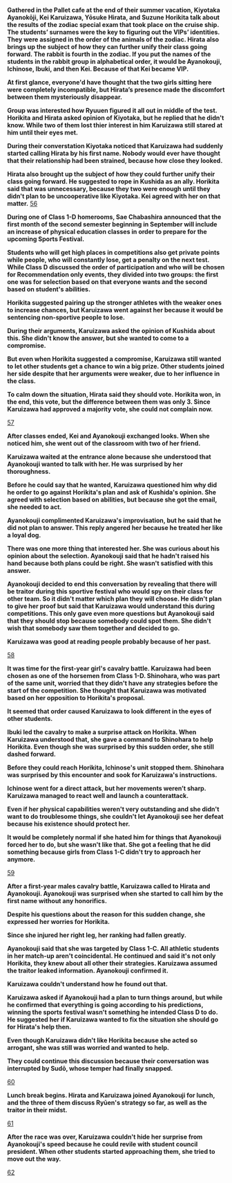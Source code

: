 **Gathered in the Pallet cafe at the end of their summer vacation, Kiyotaka Ayanokōji, Kei Karuizawa, Yōsuke Hirata, and Suzune Horikita talk about the results of the zodiac special exam that took place on the cruise ship. The students’ surnames were the key to figuring out the VIPs’ identities. They were assigned in the order of the animals of the zodiac. Hirata also brings up the subject of how they can further unify their class going forward. The rabbit is fourth in the zodiac. If you put the names of the students in the rabbit group in alphabetical order, it would be Ayanokouji, Ichinose, Ibuki, and then Kei. Because of that Kei became VIP.**

**At first glance, everyone'd have thought that the two girls sitting here were completely incompatible, but Hirata’s presence made the discomfort between them mysteriously disappear.**

**Group was interested how Ryuuen figured it all out in middle of the test. Horikita and Hirata asked opinion of Kiyotaka, but he replied that he didn't know. While two of them lost thier interest in him Karuizawa still stared at him until their eyes met.**

**During their converstation Kiyotaka noticed that Karuizawa had suddenly started calling Hirata by his first name. Nobody would ever have thought that their relationship had been strained, because how close they looked.**

**Hirata also brought up the subject of how they could further unify their class going forward. He suggested to rope in Kushida as an ally. Horikita said that was unnecessary, because they two were enough until they didn't plan to be uncooperative like Kiyotaka. Kei agreed with her on that matter.** [56](../references/vol5.md)

**During one of Class 1-D homerooms, Sae Chabashira announced that the first month of the second semester beginning in September will include an increase of physical education classes in order to prepare for the upcoming Sports Festival.**

**Students who will get high places in competitions also get private points while people, who will constantly lose, get a penalty on the next test.  While Class D discussed the order of participation and who will be chosen for Recommendation only events, they divided into two groups: the first one was for selection based on that everyone wants and the second based on student's abilities.**

**Horikita suggested pairing up the stronger athletes with the weaker ones to increase chances, but Karuizawa went against her because it would be sentencing non-sportive people to lose.**

**During their arguments, Karuizawa asked the opinion of Kushida about this. She didn't know the answer, but she wanted to come to a compromise.**

**But even when Horikita suggested a compromise, Karuizawa still wanted to let other students get a chance to win a big prize. Other students joined her side despite that her arguments were weaker, due to her influence in the class.**

**To calm down the situation, Hirata said they should vote. Horikita won, in the end, this vote, but the difference between them was only 3. Since Karuizawa had approved a majority vote, she could not complain now.**

[57](../references/vol5.md)

**After classes ended, Kei and Ayanokouji exchanged looks. When she noticed him, she went out of the classroom with two of her friend.**

**Karuizawa waited at the entrance alone because she understood that Ayanokouji wanted to talk with her. He was surprised by her thoroughness.**

**Before he could say that he wanted, Karuizawa questioned him why did he order to go against Horikita's plan and ask of Kushida's opinion. She agreed with selection based on abilities, but because she got the email, she needed to act.**

**Ayanokouji complimented Karuizawa's improvisation, but he said that he did not plan to answer. This reply angered her because he treated her like a loyal dog.**

**There was one more thing that interested her. She was curious about his opinion about the selection.  Ayanokouji said that he hadn't raised his hand because both plans could be right. She wasn't satisfied with this answer.**

**Ayanokouji decided to end this conversation by revealing that there will be traitor during this sportive festival who would spy on their class for other team. So it didn't matter which plan they will choose. He didn't plan to give her proof but said that Karuizawa would understand this during competitions. This only gave even more questions but Ayanokouji said that they should stop because somebody could spot them. She didn't wish that somebody saw them together and decided to go.**

**Karuizawa was good at reading people probably because of her past.**


[58](../references/vol5.md)

**It was time for the first-year girl's cavalry battle. Karuizawa had been chosen as one of the horsemen from Class 1-D.  Shinohara, who was part of the same unit, worried that they didn't have any strategies before the start of the competition.   She thought that Karuizawa was motivated based on her opposition to Horikita's proposal.**

**It seemed that order caused Karuizawa to look different in the eyes of other students.**

**Ibuki led the cavalry to make a surprise attack on Horikita. When Karuizawa understood that, she gave a command to Shinohara to help Horikita. Even though she was surprised by this sudden order, she still dashed forward.**

**Before they could reach Horikita, Ichinose's unit stopped them. Shinohara was surprised by this encounter and sook for Karuizawa's instructions.**

**Ichinose went for a direct attack, but her movements weren’t sharp. Karuizawa managed to react well and launch a counterattack.**
  
**Even if her physical capabilities weren't very outstanding and she didn't want to do troublesome things, she couldn't let Ayanokouji see her defeat because his existence should protect her.**

**It would be completely normal if she hated him for things that Ayanokouji forced her to do, but she wasn't like that. She got a feeling that he did something because girls from Class 1-C didn't try to approach her anymore.**


[59](../references/vol5.md)

**After a first-year males cavalry battle, Karuizawa called to Hirata and Ayanokouji. Ayanokouji was surprised when she started to call him by the first name without any honorifics.**
 
**Despite his questions about the reason for this sudden change, she expressed her worries for Horikita.**

**Since she injured her right leg, her ranking had fallen greatly.**

**Ayanokouji said that she was targeted by Class 1-C. All athletic students in her match-up aren't coincidental. He continued and said it's not only Horikita, they knew about all other their strategies. Karuizawa assumed the traitor leaked information. Ayanokouji confirmed it.**

**Karuizawa couldn't understand how he found out that.**

**Karuizawa asked if Ayanokouji had a plan to turn things around, but while he confirmed that everything is going according to his predictions, winning the sports festival wasn't something he intended Class D to do. He suggested her if Karuizawa wanted to fix the situation she should go for Hirata's help then.**

**Even though Karuizawa didn't like Horikita because she acted so arrogant, she was still was worried and wanted to help.**

**They could continue this discussion because their conversation was interrupted by Sudō, whose temper had finally snapped.**

[60](../references/vol5.md)

**Lunch break begins. Hirata and Karuizawa joined Ayanokouji for lunch, and the three of them discuss Ryūen's strategy so far, as well as the traitor in their midst.**


[61](../references/vol5.md)


**After the race was over, Karuizawa couldn't hide her surprise from Ayanokouji's speed because he could revile with student council president. When other students started approaching them, she tried to move out the way.**

[62](../references/vol5.md)